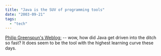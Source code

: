 ```yaml
---
title: "Java is the SUV of programming tools"
date: "2003-09-21"
tags: 
  - "tech"
---
```


[Philip Greenspun's Weblog:](http://blogs.law.harvard.edu/philg/2003/09/20#a1762 "Philip Greenspun's Weblog:") -- wow, how did Java get driven into the ditch so fast? It does seem to be the tool with the highest learning curve these days.
